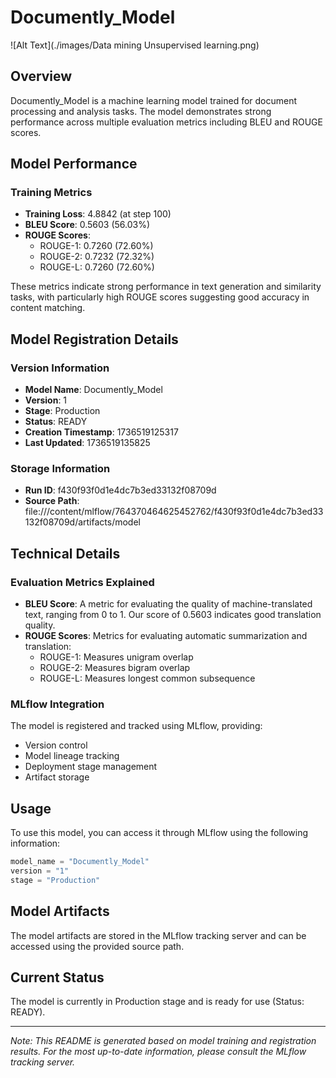 # Documently_Model

![Alt Text](./images/Data mining  Unsupervised learning.png)


## Overview
Documently_Model is a machine learning model trained for document processing and analysis tasks. The model demonstrates strong performance across multiple evaluation metrics including BLEU and ROUGE scores.

## Model Performance

### Training Metrics
- **Training Loss**: 4.8842 (at step 100)
- **BLEU Score**: 0.5603 (56.03%)
- **ROUGE Scores**:
  - ROUGE-1: 0.7260 (72.60%)
  - ROUGE-2: 0.7232 (72.32%)
  - ROUGE-L: 0.7260 (72.60%)

These metrics indicate strong performance in text generation and similarity tasks, with particularly high ROUGE scores suggesting good accuracy in content matching.

## Model Registration Details

### Version Information
- **Model Name**: Documently_Model
- **Version**: 1
- **Stage**: Production
- **Status**: READY
- **Creation Timestamp**: 1736519125317
- **Last Updated**: 1736519135825

### Storage Information
- **Run ID**: f430f93f0d1e4dc7b3ed33132f08709d
- **Source Path**: file:///content/mlflow/764370464625452762/f430f93f0d1e4dc7b3ed33132f08709d/artifacts/model

## Technical Details

### Evaluation Metrics Explained
- **BLEU Score**: A metric for evaluating the quality of machine-translated text, ranging from 0 to 1. Our score of 0.5603 indicates good translation quality.
- **ROUGE Scores**: Metrics for evaluating automatic summarization and translation:
  - ROUGE-1: Measures unigram overlap
  - ROUGE-2: Measures bigram overlap
  - ROUGE-L: Measures longest common subsequence

### MLflow Integration
The model is registered and tracked using MLflow, providing:
- Version control
- Model lineage tracking
- Deployment stage management
- Artifact storage

## Usage

To use this model, you can access it through MLflow using the following information:
```python
model_name = "Documently_Model"
version = "1"
stage = "Production"
```

## Model Artifacts
The model artifacts are stored in the MLflow tracking server and can be accessed using the provided source path.

## Current Status
The model is currently in Production stage and is ready for use (Status: READY).

---

*Note: This README is generated based on model training and registration results. For the most up-to-date information, please consult the MLflow tracking server.*
